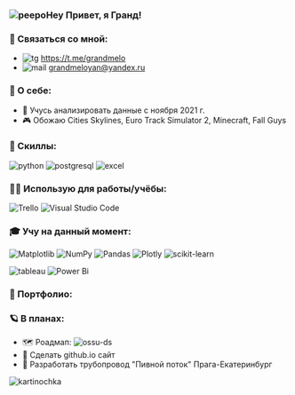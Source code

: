 ### ![peepoHey](https://cdn.7tv.app/emote/60aeec1712d7701491f89cf5/1x.webp) Привет, я Гранд!

### 📮 Связаться со мной:
- ![tg](https://cdn.7tv.app/emote/6256fdefc2be2d716f88e27c/1x.webp) https://t.me/grandmelo
- ![mail](https://cdn.7tv.app/emote/616b4fb0c52da56cd490aebb/1x.webp) grandmeloyan@yandex.ru

### 🤔 О себе:
- 🌱 Учусь анализировать данные с ноября 2021 г.
- 🎮 Обожаю Cities Skylines, Euro Track Simulator 2, Minecraft, Fall Guys
### 🧰 Скиллы:
![python](https://img.shields.io/badge/Python-14354C?style=for-the-badge&logo=python&logoColor=white)
![postgresql](https://img.shields.io/badge/PostgreSQL-316192?style=for-the-badge&logo=postgresql&logoColor=white)
![excel](https://img.shields.io/badge/Microsoft_Excel-217346?style=for-the-badge&logo=microsoft-excel&logoColor=white)
### 👷‍♂️ Использую для работы/учёбы:
![Trello](https://img.shields.io/badge/Trello-%23026AA7.svg?style=for-the-badge&logo=Trello&logoColor=white)
![Visual Studio Code](https://img.shields.io/badge/Visual%20Studio%20Code-0078d7.svg?style=for-the-badge&logo=visual-studio-code&logoColor=white)
### 🎓 Учу на данный момент:
![Matplotlib](https://img.shields.io/badge/Matplotlib-%23ffffff.svg?style=for-the-badge&logo=Matplotlib&logoColor=black)
![NumPy](https://img.shields.io/badge/numpy-%23013243.svg?style=for-the-badge&logo=numpy&logoColor=white)
![Pandas](https://img.shields.io/badge/pandas-%23150458.svg?style=for-the-badge&logo=pandas&logoColor=white)
![Plotly](https://img.shields.io/badge/Plotly-%233F4F75.svg?style=for-the-badge&logo=plotly&logoColor=white)
![scikit-learn](https://img.shields.io/badge/scikit--learn-%23F7931E.svg?style=for-the-badge&logo=scikit-learn&logoColor=white)

![tableau](https://img.shields.io/badge/Tableau-E97627?style=for-the-badge&logo=Tableau&logoColor=white)
![Power Bi](https://img.shields.io/badge/power_bi-F2C811?style=for-the-badge&logo=powerbi&logoColor=black)
### 💼 Портфолио:

### 🪐 В планах:
- 🗺️ Роадмап: ![ossu-ds](https://camo.githubusercontent.com/f6fe09e3270ad8335de735f6e2eba6c4f5c20bdda00b11bef746d35d92ad9701/68747470733a2f2f696d672e736869656c64732e696f2f62616467652f4f5353552d646174612d2d736369656e63652d626c75652e737667)
- 🧅 Сделать github.io сайт
- 🍻 Разработать трубопровод "Пивной поток" Прага-Екатеринбург

![kartinochka](https://i.redd.it/yi0org25a0x91.jpg)

